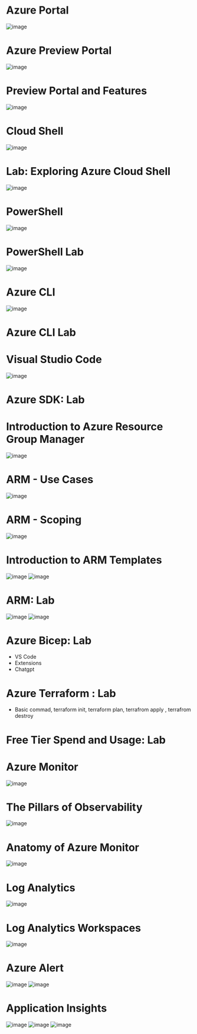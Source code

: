 # Azure Portal
![image](https://github.com/abdullahbannuwala/Microsoft-Azure-Fundamentals/assets/74914096/18b61878-db84-4b47-bf25-a42012d5002c)

# Azure Preview Portal
![image](https://github.com/abdullahbannuwala/Microsoft-Azure-Fundamentals/assets/74914096/8c7f903a-f469-4448-bc04-440ec97834e6)

# Preview Portal and Features
![image](https://github.com/abdullahbannuwala/Microsoft-Azure-Fundamentals/assets/74914096/3bb7b525-4470-415e-b078-73088ea7edae)

# Cloud Shell
![image](https://github.com/abdullahbannuwala/Microsoft-Azure-Fundamentals/assets/74914096/2afefae4-cf2b-4ffe-8486-a7bd21d20fcc)

# Lab: Exploring Azure Cloud Shell
![image](https://github.com/abdullahbannuwala/Microsoft-Azure-Fundamentals/assets/74914096/f4f1f6d7-5f71-486c-a75a-0baac3fff5f9)

# PowerShell
![image](https://github.com/abdullahbannuwala/Microsoft-Azure-Fundamentals/assets/74914096/fd4a0f4f-e757-4e17-8ff2-6a5f07e24374)

# PowerShell Lab
![image](https://github.com/abdullahbannuwala/Microsoft-Azure-Fundamentals/assets/74914096/3c6bac4f-c65d-4db8-b23f-fb106953b1f1)

# Azure CLI
![image](https://github.com/abdullahbannuwala/Microsoft-Azure-Fundamentals/assets/74914096/ec17dbc7-5b87-4968-adbc-c5322edf3b22)

# Azure CLI Lab

# Visual Studio Code
![image](https://github.com/abdullahbannuwala/Microsoft-Azure-Fundamentals/assets/74914096/d25136ef-b6de-4970-ad8f-6dcbabc1c296)

# Azure SDK: Lab 

# Introduction to Azure Resource Group Manager
![image](https://github.com/abdullahbannuwala/Microsoft-Azure-Fundamentals/assets/74914096/9899073a-ffd7-4216-baf6-476ecf26ca8c)

# ARM - Use Cases
![image](https://github.com/abdullahbannuwala/Microsoft-Azure-Fundamentals/assets/74914096/b2d66b17-22c5-44c9-b17d-b786b4b3433b)

# ARM - Scoping
![image](https://github.com/abdullahbannuwala/Microsoft-Azure-Fundamentals/assets/74914096/9e26c8bb-4d8f-43e8-89d1-0b8363b704b3)

# Introduction to ARM  Templates
![image](https://github.com/abdullahbannuwala/Microsoft-Azure-Fundamentals/assets/74914096/b0a46965-24b1-4d33-b657-fd22765ca8ec)
![image](https://github.com/abdullahbannuwala/Microsoft-Azure-Fundamentals/assets/74914096/5c89a3ac-f397-4fee-a96b-bf9218e8db07)

#  ARM: Lab
![image](https://github.com/abdullahbannuwala/Microsoft-Azure-Fundamentals/assets/74914096/4dcadff2-d867-4b1a-8ad2-5153233150d1)
![image](https://github.com/abdullahbannuwala/Microsoft-Azure-Fundamentals/assets/74914096/e162c6a8-3101-431d-a1a0-4bbc76ffda30)

# Azure Bicep: Lab
- VS Code 
- Extensions
- Chatgpt

# Azure Terraform : Lab
- Basic commad, terraform init, terraform plan, terrafrom apply , terrafrom destroy

# Free Tier Spend and Usage: Lab

# Azure Monitor
![image](https://github.com/abdullahbannuwala/Microsoft-Azure-Fundamentals/assets/74914096/2df4b37d-5290-4051-9cb7-01b30be363eb)

# The Pillars of Observability
![image](https://github.com/abdullahbannuwala/Microsoft-Azure-Fundamentals/assets/74914096/c4fb957c-f0b6-4928-b869-1260e59d1d9d)

# Anatomy of Azure Monitor
![image](https://github.com/abdullahbannuwala/Microsoft-Azure-Fundamentals/assets/74914096/62e4bc2c-546b-40ec-bb5a-034ccdee4d94)

# Log Analytics
![image](https://github.com/abdullahbannuwala/Microsoft-Azure-Fundamentals/assets/74914096/87249d01-d710-4bab-8933-5feccccfdcbe)

# Log Analytics Workspaces
![image](https://github.com/abdullahbannuwala/Microsoft-Azure-Fundamentals/assets/74914096/d21520b1-d00a-4c47-aa3a-fcbac74fe670)

# Azure Alert
![image](https://github.com/abdullahbannuwala/Microsoft-Azure-Fundamentals/assets/74914096/fbd9e91b-019e-40ee-af6d-e17e6c6b2326)
![image](https://github.com/abdullahbannuwala/Microsoft-Azure-Fundamentals/assets/74914096/b2e5db28-3f08-48c2-a320-739c586298b1)

# Application Insights
![image](https://github.com/abdullahbannuwala/Microsoft-Azure-Fundamentals/assets/74914096/01acbed4-bd1a-4700-9277-b5dfca3e6e6d)
![image](https://github.com/abdullahbannuwala/Microsoft-Azure-Fundamentals/assets/74914096/a2adfe88-30a8-403f-b560-194d3c50282e)
![image](https://github.com/abdullahbannuwala/Microsoft-Azure-Fundamentals/assets/74914096/5751338f-ac7b-4031-b490-e1dc1184deaf)

